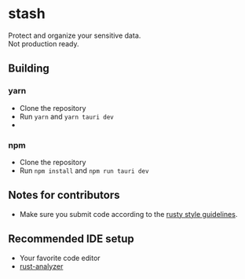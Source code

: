# stash
Protect and organize your sensitive data.<br/>
Not production ready.

## Building

### yarn
- Clone the repository
- Run `yarn` and `yarn tauri dev`
- 
### npm
- Clone the repository
- Run `npm install` and `npm run tauri dev`

## Notes for contributors

- Make sure you submit code according to the [rusty style guidelines](https://doc.rust-lang.org/1.0.0/style/README.html).

## Recommended IDE setup

- Your favorite code editor
- [rust-analyzer]([rust-analyzer](https://marketplace.visualstudio.com/items?itemName=rust-lang.rust-analyzer))
